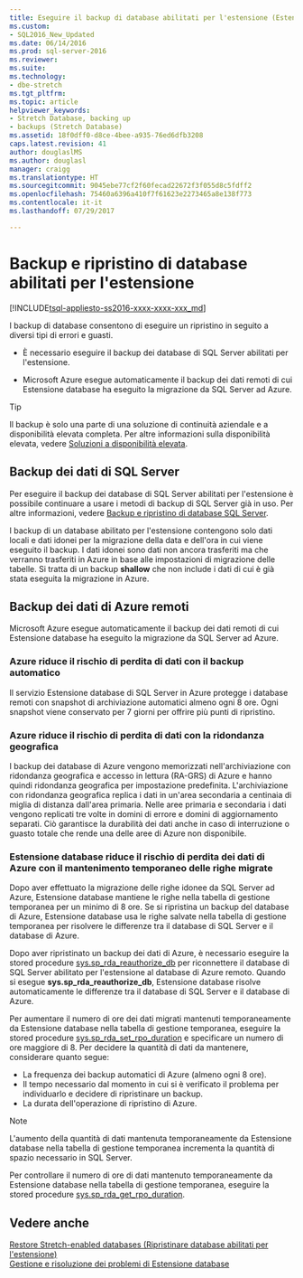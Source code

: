 ```yaml
---
title: Eseguire il backup di database abilitati per l'estensione (Estensione database) | Microsoft Docs
ms.custom:
- SQL2016_New_Updated
ms.date: 06/14/2016
ms.prod: sql-server-2016
ms.reviewer: 
ms.suite: 
ms.technology:
- dbe-stretch
ms.tgt_pltfrm: 
ms.topic: article
helpviewer_keywords:
- Stretch Database, backing up
- backups (Stretch Database)
ms.assetid: 18f0dff0-d8ce-4bee-a935-76ed6dfb3208
caps.latest.revision: 41
author: douglaslMS
ms.author: douglasl
manager: craigg
ms.translationtype: HT
ms.sourcegitcommit: 9045ebe77cf2f60fecad22672f3f055d8c5fdff2
ms.openlocfilehash: 75460a6396a410f7f61623e2273465a8e138f773
ms.contentlocale: it-it
ms.lasthandoff: 07/29/2017

---
```

# <a name="backup-stretch-enabled-databases-stretch-database"></a>Backup e ripristino di database abilitati per l'estensione
[!INCLUDE[tsql-appliesto-ss2016-xxxx-xxxx-xxx_md](../../includes/tsql-appliesto-ss2016-xxxx-xxxx-xxx-md.md)]

 I backup di database consentono di eseguire un ripristino in seguito a diversi tipi di errori e guasti.  
  
 -   È necessario eseguire il backup dei database di SQL Server abilitati per l'estensione.  
      
 -   Microsoft Azure esegue automaticamente il backup dei dati remoti di cui Estensione database ha eseguito la migrazione da SQL Server ad Azure.  

> [!TIP]
> Il backup è solo una parte di una soluzione di continuità aziendale e a disponibilità elevata completa. Per altre informazioni sulla disponibilità elevata, vedere [Soluzioni a disponibilità elevata](../../sql-server/failover-clusters/high-availability-solutions-sql-server.md).
   
## <a name="back-up-your-sql-server-data"></a>Backup dei dati di SQL Server  
  
Per eseguire il backup dei database di SQL Server abilitati per l'estensione è possibile continuare a usare i metodi di backup di SQL Server già in uso. Per altre informazioni, vedere [Backup e ripristino di database SQL Server](../../relational-databases/backup-restore/back-up-and-restore-of-sql-server-databases.md).
  
 I backup di un database abilitato per l'estensione contengono solo dati locali e dati idonei per la migrazione della data e dell'ora in cui viene eseguito il backup. I dati idonei sono dati non ancora trasferiti ma che verranno trasferiti in Azure in base alle impostazioni di migrazione delle tabelle. Si tratta di un backup **shallow** che non include i dati di cui è già stata eseguita la migrazione in Azure.  
  
## <a name="back-up-your-remote-azure-data"></a>Backup dei dati di Azure remoti   
  
Microsoft Azure esegue automaticamente il backup dei dati remoti di cui Estensione database ha eseguito la migrazione da SQL Server ad Azure.    
### <a name="azure-reduces-the-risk-of-data-loss-with-automatic-backup"></a>Azure riduce il rischio di perdita di dati con il backup automatico  
Il servizio Estensione database di SQL Server in Azure protegge i database remoti con snapshot di archiviazione automatici almeno ogni 8 ore. Ogni snapshot viene conservato per 7 giorni per offrire più punti di ripristino.  
  
### <a name="azure-reduces-the-risk-of-data-loss-with-geo-redundancy"></a>Azure riduce il rischio di perdita di dati con la ridondanza geografica  
I backup dei database di Azure vengono memorizzati nell'archiviazione con ridondanza geografica e accesso in lettura (RA-GRS) di Azure e hanno quindi ridondanza geografica per impostazione predefinita. L'archiviazione con ridondanza geografica replica i dati in un'area secondaria a centinaia di miglia di distanza dall'area primaria. Nelle aree primaria e secondaria i dati vengono replicati tre volte in domini di errore e domini di aggiornamento separati. Ciò garantisce la durabilità dei dati anche in caso di interruzione o guasto totale che rende una delle aree di Azure non disponibile.

### <a name="stretchRPO"></a>Estensione database riduce il rischio di perdita dei dati di Azure con il mantenimento temporaneo delle righe migrate
Dopo aver effettuato la migrazione delle righe idonee da SQL Server ad Azure, Estensione database mantiene le righe nella tabella di gestione temporanea per un minimo di 8 ore. Se si ripristina un backup del database di Azure, Estensione database usa le righe salvate nella tabella di gestione temporanea per risolvere le differenze tra il database di SQL Server e il database di Azure.

Dopo aver ripristinato un backup dei dati di Azure, è necessario eseguire la stored procedure [sys.sp_rda_reauthorize_db](../../relational-databases/system-stored-procedures/sys-sp-rda-reauthorize-db-transact-sql.md) per riconnettere il database di SQL Server abilitato per l'estensione al database di Azure remoto. Quando si esegue **sys.sp_rda_reauthorize_db**, Estensione database risolve automaticamente le differenze tra il database di SQL Server e il database di Azure.

Per aumentare il numero di ore dei dati migrati mantenuti temporaneamente da Estensione database nella tabella di gestione temporanea, eseguire la stored procedure [sys.sp_rda_set_rpo_duration](../../relational-databases/system-stored-procedures/sys-sp-rda-set-rpo-duration-transact-sql.md) e specificare un numero di ore maggiore di 8. Per decidere la quantità di dati da mantenere, considerare quanto segue:
-   La frequenza dei backup automatici di Azure (almeno ogni 8 ore).
-   Il tempo necessario dal momento in cui si è verificato il problema per individuarlo e decidere di ripristinare un backup.
-   La durata dell'operazione di ripristino di Azure.

> [!NOTE]
> L'aumento della quantità di dati mantenuta temporaneamente da Estensione database nella tabella di gestione temporanea incrementa la quantità di spazio necessario in SQL Server.

Per controllare il numero di ore di dati mantenuto temporaneamente da Estensione database nella tabella di gestione temporanea, eseguire la stored procedure [sys.sp_rda_get_rpo_duration](../../relational-databases/system-stored-procedures/sys-sp-rda-get-rpo-duration-transact-sql.md).

## <a name="see-also"></a>Vedere anche  
[Restore Stretch-enabled databases (Ripristinare database abilitati per l'estensione)](../../sql-server/stretch-database/restore-stretch-enabled-databases-stretch-database.md)  
 [Gestione e risoluzione dei problemi di Estensione database](../../sql-server/stretch-database/manage-and-troubleshoot-stretch-database.md)   
   
  
  

